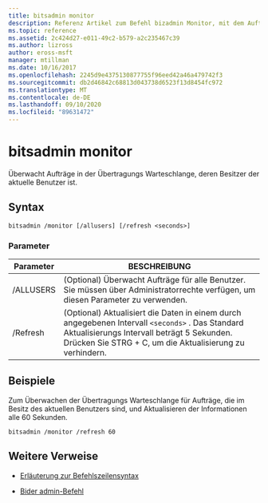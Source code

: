 ```yaml
---
title: bitsadmin monitor
description: Referenz Artikel zum Befehl bizadmin Monitor, mit dem Aufträge in der Übertragungs Warteschlange überwacht werden, deren Besitzer der aktuelle Benutzer ist.
ms.topic: reference
ms.assetid: 2c424d27-e011-49c2-b579-a2c235467c39
ms.author: lizross
author: eross-msft
manager: mtillman
ms.date: 10/16/2017
ms.openlocfilehash: 2245d9e4375130877755f96eed42a46a479742f3
ms.sourcegitcommit: db2d46842c68813d043738d6523f13d8454fc972
ms.translationtype: MT
ms.contentlocale: de-DE
ms.lasthandoff: 09/10/2020
ms.locfileid: "89631472"
---
```

# <a name="bitsadmin-monitor"></a>bitsadmin monitor

Überwacht Aufträge in der Übertragungs Warteschlange, deren Besitzer der aktuelle Benutzer ist.

## <a name="syntax"></a>Syntax

```
bitsadmin /monitor [/allusers] [/refresh <seconds>]
```

### <a name="parameters"></a>Parameter

| Parameter | BESCHREIBUNG |
| -------------- | -------------- |
| /ALLUSERS | (Optional) Überwacht Aufträge für alle Benutzer. Sie müssen über Administratorrechte verfügen, um diesen Parameter zu verwenden. |
| /Refresh | (Optional) Aktualisiert die Daten in einem durch angegebenen Intervall `<seconds>` . Das Standard Aktualisierungs Intervall beträgt 5 Sekunden. Drücken Sie STRG + C, um die Aktualisierung zu verhindern. |

## <a name="examples"></a>Beispiele

Zum Überwachen der Übertragungs Warteschlange für Aufträge, die im Besitz des aktuellen Benutzers sind, und Aktualisieren der Informationen alle 60 Sekunden.

```
bitsadmin /monitor /refresh 60
```

## <a name="additional-references"></a>Weitere Verweise

- [Erläuterung zur Befehlszeilensyntax](command-line-syntax-key.md)

- [Bider admin-Befehl](bitsadmin.md)
